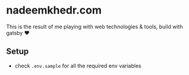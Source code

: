 # nadeemkhedr.com

This is the result of me playing with web technologies & tools, build with gatsby ❤️


## Setup

* check `.env.sample` for all the required env variables
